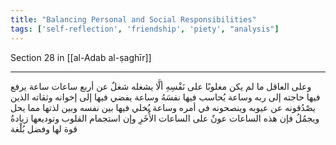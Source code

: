 ```yaml
---
title: "Balancing Personal and Social Responsibilities"
tags: ['self-reflection', 'friendship', 'piety', "analysis"]
---
```


 Section 28 in [[al-Adab al-ṣaghīr]]

---
وعلى العاقل ما لم يكن مغلوبًا على نَفْسِهِ ألَّا يشغله شغلٌ عن أربع ساعات ساعة يرفع فيها حاجته إلى ربه وساعة يُحاسب فيها نفسَهُ وساعة يفضي فيها إلى إخوانه وثقاته الذين يصْدُقونه عن عيوبه وينصحونه في أمره وساعة يُخلي فيها بين نفسه وبين لذتها مما يحل ويجمُلُ فإن هذه الساعات عونٌ على الساعات الأُخَرِ وإن استجمام القلوب وتوديعها زيادةُ قوة لها وفضل بُلْغة
